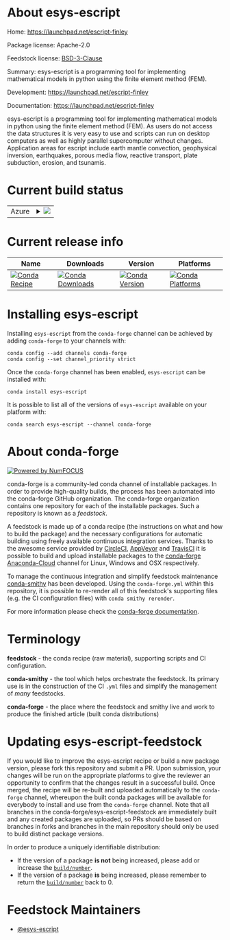 About esys-escript
==================

Home: https://launchpad.net/escript-finley

Package license: Apache-2.0

Feedstock license: [BSD-3-Clause](https://github.com/conda-forge/esys-escript-feedstock/blob/master/LICENSE.txt)

Summary: esys-escript is a programming tool for implementing mathematical models in python using the finite element method (FEM).

Development: https://launchpad.net/escript-finley

Documentation: https://launchpad.net/escript-finley

esys-escript is a programming tool for implementing mathematical models in python using the finite element method (FEM). As users do not access the data structures it is very easy to use and scripts can run on desktop computers as well as highly parallel supercomputer without changes. Application areas for escript include earth mantle convection, geophysical inversion, earthquakes, porous media flow, reactive transport, plate subduction, erosion, and tsunamis.

Current build status
====================


<table>
    
  <tr>
    <td>Azure</td>
    <td>
      <details>
        <summary>
          <a href="https://dev.azure.com/conda-forge/feedstock-builds/_build/latest?definitionId=7217&branchName=master">
            <img src="https://dev.azure.com/conda-forge/feedstock-builds/_apis/build/status/esys-escript-feedstock?branchName=master">
          </a>
        </summary>
        <table>
          <thead><tr><th>Variant</th><th>Status</th></tr></thead>
          <tbody><tr>
              <td>linux_64_python3.10.____cpython</td>
              <td>
                <a href="https://dev.azure.com/conda-forge/feedstock-builds/_build/latest?definitionId=7217&branchName=master">
                  <img src="https://dev.azure.com/conda-forge/feedstock-builds/_apis/build/status/esys-escript-feedstock?branchName=master&jobName=linux&configuration=linux_64_python3.10.____cpython" alt="variant">
                </a>
              </td>
            </tr><tr>
              <td>linux_64_python3.7.____cpython</td>
              <td>
                <a href="https://dev.azure.com/conda-forge/feedstock-builds/_build/latest?definitionId=7217&branchName=master">
                  <img src="https://dev.azure.com/conda-forge/feedstock-builds/_apis/build/status/esys-escript-feedstock?branchName=master&jobName=linux&configuration=linux_64_python3.7.____cpython" alt="variant">
                </a>
              </td>
            </tr><tr>
              <td>linux_64_python3.8.____cpython</td>
              <td>
                <a href="https://dev.azure.com/conda-forge/feedstock-builds/_build/latest?definitionId=7217&branchName=master">
                  <img src="https://dev.azure.com/conda-forge/feedstock-builds/_apis/build/status/esys-escript-feedstock?branchName=master&jobName=linux&configuration=linux_64_python3.8.____cpython" alt="variant">
                </a>
              </td>
            </tr><tr>
              <td>linux_64_python3.9.____cpython</td>
              <td>
                <a href="https://dev.azure.com/conda-forge/feedstock-builds/_build/latest?definitionId=7217&branchName=master">
                  <img src="https://dev.azure.com/conda-forge/feedstock-builds/_apis/build/status/esys-escript-feedstock?branchName=master&jobName=linux&configuration=linux_64_python3.9.____cpython" alt="variant">
                </a>
              </td>
            </tr>
          </tbody>
        </table>
      </details>
    </td>
  </tr>
</table>

Current release info
====================

| Name | Downloads | Version | Platforms |
| --- | --- | --- | --- |
| [![Conda Recipe](https://img.shields.io/badge/recipe-esys--escript-green.svg)](https://anaconda.org/conda-forge/esys-escript) | [![Conda Downloads](https://img.shields.io/conda/dn/conda-forge/esys-escript.svg)](https://anaconda.org/conda-forge/esys-escript) | [![Conda Version](https://img.shields.io/conda/vn/conda-forge/esys-escript.svg)](https://anaconda.org/conda-forge/esys-escript) | [![Conda Platforms](https://img.shields.io/conda/pn/conda-forge/esys-escript.svg)](https://anaconda.org/conda-forge/esys-escript) |

Installing esys-escript
=======================

Installing `esys-escript` from the `conda-forge` channel can be achieved by adding `conda-forge` to your channels with:

```
conda config --add channels conda-forge
conda config --set channel_priority strict
```

Once the `conda-forge` channel has been enabled, `esys-escript` can be installed with:

```
conda install esys-escript
```

It is possible to list all of the versions of `esys-escript` available on your platform with:

```
conda search esys-escript --channel conda-forge
```


About conda-forge
=================

[![Powered by
NumFOCUS](https://img.shields.io/badge/powered%20by-NumFOCUS-orange.svg?style=flat&colorA=E1523D&colorB=007D8A)](https://numfocus.org)

conda-forge is a community-led conda channel of installable packages.
In order to provide high-quality builds, the process has been automated into the
conda-forge GitHub organization. The conda-forge organization contains one repository
for each of the installable packages. Such a repository is known as a *feedstock*.

A feedstock is made up of a conda recipe (the instructions on what and how to build
the package) and the necessary configurations for automatic building using freely
available continuous integration services. Thanks to the awesome service provided by
[CircleCI](https://circleci.com/), [AppVeyor](https://www.appveyor.com/)
and [TravisCI](https://travis-ci.com/) it is possible to build and upload installable
packages to the [conda-forge](https://anaconda.org/conda-forge)
[Anaconda-Cloud](https://anaconda.org/) channel for Linux, Windows and OSX respectively.

To manage the continuous integration and simplify feedstock maintenance
[conda-smithy](https://github.com/conda-forge/conda-smithy) has been developed.
Using the ``conda-forge.yml`` within this repository, it is possible to re-render all of
this feedstock's supporting files (e.g. the CI configuration files) with ``conda smithy rerender``.

For more information please check the [conda-forge documentation](https://conda-forge.org/docs/).

Terminology
===========

**feedstock** - the conda recipe (raw material), supporting scripts and CI configuration.

**conda-smithy** - the tool which helps orchestrate the feedstock.
                   Its primary use is in the construction of the CI ``.yml`` files
                   and simplify the management of *many* feedstocks.

**conda-forge** - the place where the feedstock and smithy live and work to
                  produce the finished article (built conda distributions)


Updating esys-escript-feedstock
===============================

If you would like to improve the esys-escript recipe or build a new
package version, please fork this repository and submit a PR. Upon submission,
your changes will be run on the appropriate platforms to give the reviewer an
opportunity to confirm that the changes result in a successful build. Once
merged, the recipe will be re-built and uploaded automatically to the
`conda-forge` channel, whereupon the built conda packages will be available for
everybody to install and use from the `conda-forge` channel.
Note that all branches in the conda-forge/esys-escript-feedstock are
immediately built and any created packages are uploaded, so PRs should be based
on branches in forks and branches in the main repository should only be used to
build distinct package versions.

In order to produce a uniquely identifiable distribution:
 * If the version of a package **is not** being increased, please add or increase
   the [``build/number``](https://docs.conda.io/projects/conda-build/en/latest/resources/define-metadata.html#build-number-and-string).
 * If the version of a package **is** being increased, please remember to return
   the [``build/number``](https://docs.conda.io/projects/conda-build/en/latest/resources/define-metadata.html#build-number-and-string)
   back to 0.

Feedstock Maintainers
=====================

* [@esys-escript](https://github.com/esys-escript/)

